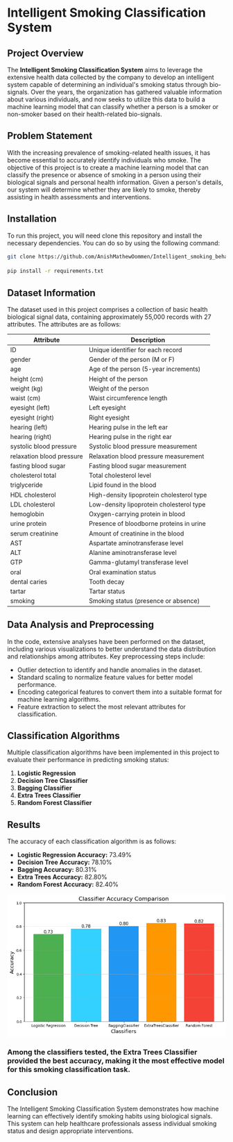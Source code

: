 # Intelligent Smoking Classification System

## Project Overview

The **Intelligent Smoking Classification System** aims to leverage the extensive health data collected by the company to develop an intelligent system capable of determining an individual's smoking status through bio-signals. Over the years, the organization has gathered valuable information about various individuals, and now seeks to utilize this data to build a machine learning model that can classify whether a person is a smoker or non-smoker based on their health-related bio-signals.

## Problem Statement

With the increasing prevalence of smoking-related health issues, it has become essential to accurately identify individuals who smoke. The objective of this project is to create a machine learning model that can classify the presence or absence of smoking in a person using their biological signals and personal health information. Given a person's details, our system will determine whether they are likely to smoke, thereby assisting in health assessments and interventions.

## Installation

To run this project, you will need clone this repository and install the necessary dependencies. You can do so by using the following command:

```bash
git clone https://github.com/AnishMathewOommen/Intelligent_smoking_behavior_analyzer.git

pip install -r requirements.txt
```

## Dataset Information

The dataset used in this project comprises a collection of basic health biological signal data, containing approximately 55,000 records with 27 attributes. The attributes are as follows:

| Attribute                      | Description                                                         |
|-------------------------------|---------------------------------------------------------------------|
| ID                            | Unique identifier for each record                                   |
| gender                        | Gender of the person (M or F)                                     |
| age                           | Age of the person (5-year increments)                              |
| height (cm)                  | Height of the person                                               |
| weight (kg)                  | Weight of the person                                               |
| waist (cm)                   | Waist circumference length                                         |
| eyesight (left)              | Left eyesight                                                      |
| eyesight (right)             | Right eyesight                                                     |
| hearing (left)               | Hearing pulse in the left ear                                     |
| hearing (right)              | Hearing pulse in the right ear                                    |
| systolic blood pressure       | Systolic blood pressure measurement                                |
| relaxation blood pressure     | Relaxation blood pressure measurement                              |
| fasting blood sugar           | Fasting blood sugar measurement                                    |
| cholesterol total             | Total cholesterol level                                            |
| triglyceride                  | Lipid found in the blood                                          |
| HDL cholesterol               | High-density lipoprotein cholesterol type                          |
| LDL cholesterol               | Low-density lipoprotein cholesterol type                           |
| hemoglobin                    | Oxygen-carrying protein in blood                                   |
| urine protein                 | Presence of bloodborne proteins in urine                           |
| serum creatinine              | Amount of creatinine in the blood                                  |
| AST                           | Aspartate aminotransferase level                                   |
| ALT                           | Alanine aminotransferase level                                     |
| GTP                           | Gamma-glutamyl transferase level                                   |
| oral                          | Oral examination status                                            |
| dental caries                 | Tooth decay                                                       |
| tartar                        | Tartar status                                                     |
| smoking                       | Smoking status (presence or absence)                               |



## Data Analysis and Preprocessing

In the code, extensive analyses have been performed on the dataset, including various visualizations to better understand the data distribution and relationships among attributes. Key preprocessing steps include:

- Outlier detection to identify and handle anomalies in the dataset.
- Standard scaling to normalize feature values for better model performance.
- Encoding categorical features to convert them into a suitable format for machine learning algorithms.
- Feature extraction to select the most relevant attributes for classification.

## Classification Algorithms

Multiple classification algorithms have been implemented in this project to evaluate their performance in predicting smoking status:

1. **Logistic Regression**
2. **Decision Tree Classifier**
3. **Bagging Classifier**
4. **Extra Trees Classifier**
5. **Random Forest Classifier**

## Results

The accuracy of each classification algorithm is as follows:

- **Logistic Regression Accuracy:** 73.49%
- **Decision Tree Accuracy:** 78.10%
- **Bagging Accuracy:** 80.31%
- **Extra Trees Accuracy:** 82.80%
- **Random Forest Accuracy:** 82.40%

![Credit Score Classifier Result](Images/result_smoke_classifer.png)

### Among the classifiers tested, the **Extra Trees Classifier** provided the best accuracy, making it the most effective model for this smoking classification task.


## Conclusion
The Intelligent Smoking Classification System demonstrates how machine learning can effectively identify smoking habits using biological signals. This system can help healthcare professionals assess individual smoking status and design appropriate interventions.